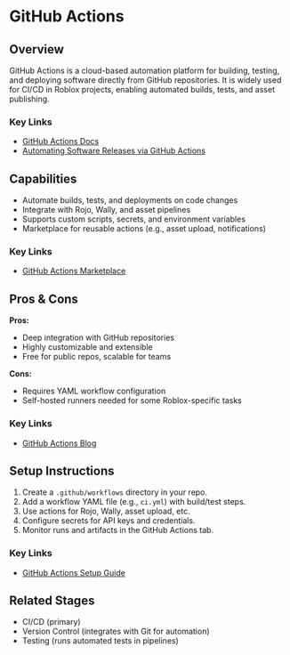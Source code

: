 # GitHub Actions

## Overview
GitHub Actions is a cloud-based automation platform for building, testing, and deploying software directly from GitHub repositories. It is widely used for CI/CD in Roblox projects, enabling automated builds, tests, and asset publishing.

### Key Links
- [GitHub Actions Docs](https://docs.github.com/en/actions)
- [Automating Software Releases via GitHub Actions](https://itsfuad.medium.com/automating-software-releases-via-github-actions-8384213cc846)

## Capabilities
- Automate builds, tests, and deployments on code changes
- Integrate with Rojo, Wally, and asset pipelines
- Supports custom scripts, secrets, and environment variables
- Marketplace for reusable actions (e.g., asset upload, notifications)

### Key Links
- [GitHub Actions Marketplace](https://github.com/marketplace?type=actions)

## Pros & Cons
**Pros:**
- Deep integration with GitHub repositories
- Highly customizable and extensible
- Free for public repos, scalable for teams

**Cons:**
- Requires YAML workflow configuration
- Self-hosted runners needed for some Roblox-specific tasks

### Key Links
- [GitHub Actions Blog](https://gamemaker.io/en/blog/bs-tech-automate-builds)

## Setup Instructions
1. Create a `.github/workflows` directory in your repo.
2. Add a workflow YAML file (e.g., `ci.yml`) with build/test steps.
3. Use actions for Rojo, Wally, asset upload, etc.
4. Configure secrets for API keys and credentials.
5. Monitor runs and artifacts in the GitHub Actions tab.

### Key Links
- [GitHub Actions Setup Guide](https://docs.github.com/en/actions/quickstart)

## Related Stages
- CI/CD (primary)
- Version Control (integrates with Git for automation)
- Testing (runs automated tests in pipelines) 